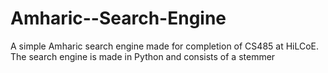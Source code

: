 # Amharic--Search-Engine
A simple Amharic search engine made for completion of CS485 at HiLCoE. The search engine is made in Python and consists of a stemmer
